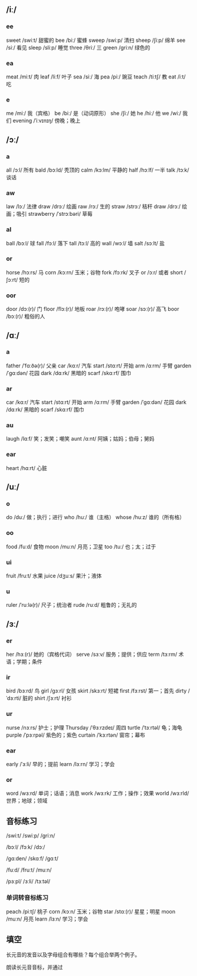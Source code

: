 ## /iː/

### ee

sweet /swiːt/ 甜蜜的
bee /biː/ 蜜蜂
sweep /swiːp/ 清扫
sheep /ʃiːp/ 绵羊
see /siː/ 看见
sleep /sliːp/ 睡觉
three /θriː/ 三
green /ɡriːn/ 绿色的

### ea

meat /miːt/ 肉
leaf /liːf/ 叶子
sea /siː/ 海
pea /piː/ 豌豆
teach /tiːtʃ/ 教
eat /iːt/ 吃

### e

me /miː/ 我（宾格）
be /biː/ 是（动词原形）
she /ʃiː/ 她
he /hiː/ 他
we /wiː/ 我们
evening /ˈiːvɪnɪŋ/ 傍晚；晚上

## /ɔː/

### a

all /ɔːl/ 所有
bald /bɔːld/ 秃顶的
calm /kɔːlm/ 平静的
half /hɔːlf/ 一半
talk /tɔːk/ 谈话

### aw

law /lɔː/ 法律
draw /drɔː/ 绘画
raw /rɔː/ 生的
straw /strɔː/ 秸秆
draw /drɔː/ 绘画；吸引
strawberry /ˈstrɔːbəri/ 草莓

### al

ball /bɔːl/ 球
fall /fɔːl/ 落下
tall /tɔːl/ 高的
wall /wɔːl/ 墙
salt /sɔːlt/ 盐

### or

horse /hɔːrs/ 马
corn /kɔːrn/ 玉米；谷物
fork /fɔːrk/ 叉子
or /ɔːr/ 或者
short /ʃɔːrt/ 短的

### oor

door /dɔː(r)/ 门
floor /flɔː(r)/ 地板
roar /rɔː(r)/ 咆哮
soar /sɔː(r)/ 高飞
boor /bɔː(r)/ 粗俗的人

## /ɑː/

### a

father /ˈfɑːðə(r)/ 父亲
car /kɑːr/ 汽车
start /stɑːrt/ 开始
arm /ɑːrm/ 手臂
garden /ˈɡɑːdən/ 花园
dark /dɑːrk/ 黑暗的
scarf /skɑːrf/ 围巾

### ar

car /kɑːr/ 汽车
start /stɑːrt/ 开始
arm /ɑːrm/ 手臂
garden /ˈɡɑːdən/ 花园
dark /dɑːrk/ 黑暗的
scarf /skɑːrf/ 围巾

### au

laugh /lɑːf/ 笑；发笑；嘲笑
aunt /ɑːnt/ 阿姨；姑妈；伯母；舅妈

### ear

heart /hɑːrt/ 心脏

## /uː/

### o

do /duː/ 做；执行；进行
who /huː/ 谁（主格）
whose /huːz/ 谁的（所有格）

### oo

food /fuːd/ 食物
moon /muːn/ 月亮；卫星
too /tuː/ 也；太；过于

### ui

fruit /fruːt/ 水果
juice /dʒuːs/ 果汁；液体

### u

ruler /ˈruːlə(r)/ 尺子；统治者
rude /ruːd/ 粗鲁的；无礼的

## /ɜː/

### er

her /hɜː(r)/ 她的（宾格代词）
serve /sɜːv/ 服务；提供；供应
term /tɜːrm/ 术语；学期；条件

### ir

bird /bɜːrd/ 鸟
girl /gɜːrl/ 女孩
skirt /skɜːrt/ 短裙
first /fɜːrst/ 第一；首先
dirty /ˈdɜːrti/ 脏的
shirt /ʃɜːrt/ 衬衫

### ur

nurse /nɜːrs/ 护士；护理
Thursday /ˈθɜːrzdeɪ/ 周四
turtle /ˈtɜːrtəl/ 龟；海龟
purple /ˈpɜːrpəl/ 紫色的；紫色
curtain /ˈkɜːrtən/ 窗帘；幕布

### ear

early /ˈɜːli/ 早的；提前
learn /lɜːrn/ 学习；学会

### or

word /wɜːrd/ 单词；话语；消息
work /wɜːrk/ 工作；操作；效果
world /wɜːrld/ 世界；地球；领域

## 音标练习

/swiːt/
/swiːp/
/ɡriːn/

/bɔːl/
/fɔːk/
/dɔː/

/gɑːden/
/skɑːf/
/gɑːt/

/fuːd/
/fruːt/
/muːn/

/pɜːpl/
/ɜːli/
/tɜːtəl/

### 单词转音标练习

peach /piːtʃ/ 桃子
corn /kɔːn/ 玉米；谷物
star /stɑː(r)/ 星星；明星
moon /muːn/ 月亮
learn /lɜːn/ 学习；学会

## 填空

长元音的发音以及字母组合有哪些？每个组合举两个例子。

朗读长元音音标，并通过
